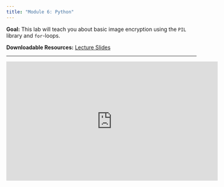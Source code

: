 ```yaml
---
title: "Module 6: Python"
---
```


**Goal:** This lab will teach you about basic image encryption using the `PIL` library and `for`-loops.

**Downloadable Resources:** <a href="/files/python_week6.pdf" target="_blank">Lecture Slides</a>

<hr/>

<iframe width="560" height="315" src="https://www.youtube.com/embed/owp0chWyusc" frameborder="0" allow="accelerometer; autoplay; clipboard-write; encrypted-media; gyroscope; picture-in-picture" allowfullscreen></iframe>